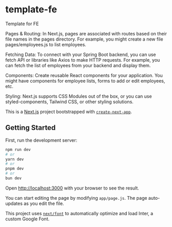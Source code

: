 # template-fe
Template for FE

Pages & Routing: In Next.js, pages are associated with routes based on their file names in the pages directory. For example, you might create a new file pages/employees.js to list employees.

Fetching Data: To connect with your Spring Boot backend, you can use fetch API or libraries like Axios to make HTTP requests. For example, you can fetch the list of employees from your backend and display them.

Components: Create reusable React components for your application. You might have components for employee lists, forms to add or edit employees, etc.

Styling: Next.js supports CSS Modules out of the box, or you can use styled-components, Tailwind CSS, or other styling solutions.


This is a [Next.js](https://nextjs.org/) project bootstrapped with [`create-next-app`](https://github.com/vercel/next.js/tree/canary/packages/create-next-app).

## Getting Started

First, run the development server:

```bash
npm run dev
# or
yarn dev
# or
pnpm dev 
# or
bun dev
```

Open [http://localhost:3000](http://localhost:3000) with your browser to see the result.

You can start editing the page by modifying `app/page.js`. The page auto-updates as you edit the file.

This project uses [`next/font`](https://nextjs.org/docs/basic-features/font-optimization) to automatically optimize and load Inter, a custom Google Font.